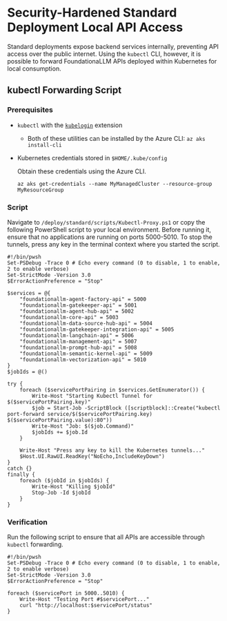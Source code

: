 # Security-Hardened Standard Deployment Local API Access

Standard deployments expose backend services internally, preventing API access over the public internet. Using the `kubectl` CLI, however, it is possible to forward FoundationaLLM APIs deployed within Kubernetes for local consumption.

## kubectl Forwarding Script

### Prerequisites

- `kubectl` with the [`kubelogin`](https://azure.github.io/kubelogin/) extension
  - Both of these utilities can be installed by the Azure CLI: `az aks install-cli`
- Kubernetes credentials stored in `$HOME/.kube/config`

  Obtain these credentials using the Azure CLI.

  ```
  az aks get-credentials --name MyManagedCluster --resource-group MyResourceGroup
  ```

### Script

Navigate to `/deploy/standard/scripts/Kubectl-Proxy.ps1` or copy the following PowerShell script to your local environment. Before running it, ensure that no applications are running on ports 5000-5010. To stop the tunnels, press any key in the terminal context where you started the script.

```pwsh
#!/bin/pwsh
Set-PSDebug -Trace 0 # Echo every command (0 to disable, 1 to enable, 2 to enable verbose)
Set-StrictMode -Version 3.0
$ErrorActionPreference = "Stop"

$services = @{
    "foundationallm-agent-factory-api" = 5000
    "foundationallm-gatekeeper-api" = 5001
    "foundationallm-agent-hub-api" = 5002
    "foundationallm-core-api" = 5003
    "foundationallm-data-source-hub-api" = 5004
    "foundationallm-gatekeeper-integration-api" = 5005
    "foundationallm-langchain-api" = 5006
    "foundationallm-management-api" = 5007
    "foundationallm-prompt-hub-api" = 5008
    "foundationallm-semantic-kernel-api" = 5009
    "foundationallm-vectorization-api" = 5010
}
$jobIds = @()

try {
    foreach ($servicePortPairing in $services.GetEnumerator()) {
        Write-Host "Starting Kubectl Tunnel for $($servicePortPairing.key)"
        $job = Start-Job -ScriptBlock ([scriptblock]::Create("kubectl port-forward service/$($servicePortPairing.key) $($servicePortPairing.value):80"))
        Write-Host "Job: $($job.Command)"
        $jobIds += $job.Id
    }

    Write-Host "Press any key to kill the Kubernetes tunnels..."
    $Host.UI.RawUI.ReadKey("NoEcho,IncludeKeyDown")
}
catch {}
finally {
    foreach ($jobId in $jobIds) {
        Write-Host "Killing $jobId"
        Stop-Job -Id $jobId
    }
}
```

### Verification

Run the following script to ensure that all APIs are accessible through `kubectl` forwarding.

```pwsh
#!/bin/pwsh
Set-PSDebug -Trace 0 # Echo every command (0 to disable, 1 to enable, 2 to enable verbose)
Set-StrictMode -Version 3.0
$ErrorActionPreference = "Stop"

foreach ($servicePort in 5000..5010) {
    Write-Host "Testing Port #$servicePort..."
    curl "http://localhost:$servicePort/status"
}
```
